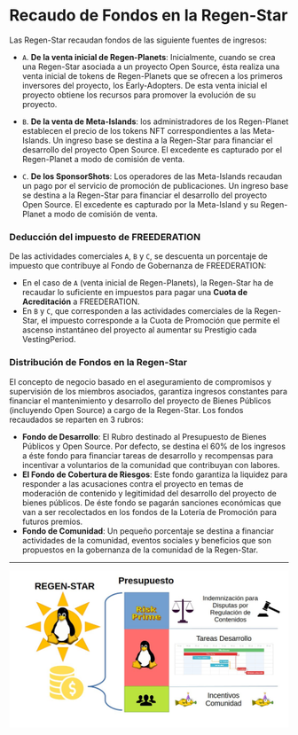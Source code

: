 # Recaudo de Fondos en la Regen-Star

Las Regen-Star recaudan fondos de las siguiente fuentes de ingresos:

- `A`. **De la venta inicial de Regen-Planets**: Inicialmente, cuando se crea una Regen-Star asociada a un proyecto Open Source, ésta realiza una venta inicial de tokens de Regen-Planets que se ofrecen a los primeros inversores del proyecto, los Early-Adopters. De esta venta inicial el proyecto obtiene los recursos para promover la evolución de su proyecto.

- `B`. **De la venta de Meta-Islands**: los administradores de los Regen-Planet establecen el precio de los tokens NFT correspondientes a las Meta-Islands. Un ingreso base se destina a la Regen-Star para financiar el desarrollo del proyecto Open Source. El excedente es capturado por el Regen-Planet a modo de comisión de venta.

- `C`. **De los SponsorShots**: Los operadores de las Meta-Islands recaudan un pago por el servicio de promoción de publicaciones. Un ingreso base se destina a la Regen-Star para financiar el desarrollo del proyecto Open Source. El excedente es capturado por la Meta-Island y su Regen-Planet a modo de comisión de venta.

### Deducción del impuesto de FREEDERATION

De las actividades comerciales `A`, `B` y `C`, se descuenta un porcentaje de impuesto que contribuye al Fondo de Gobernanza de FREEDERATION:
- En el caso de `A` (venta inicial de Regen-Planets), la Regen-Star ha de recaudar lo suficiente en impuestos para pagar una **Cuota de Acreditación** a FREEDERATION. 
- En `B` y `C`, que corresponden a las actividades comerciales de la Regen-Star, el impuesto corresponde a la Cuota de Promoción que permite el ascenso instantáneo del proyecto al aumentar su Prestigio cada VestingPeriod.

### Distribución de Fondos en la Regen-Star

El concepto de negocio basado en el aseguramiento de compromisos y supervisión de los miembros asociados, garantiza ingresos constantes para financiar el mantenimiento y desarrollo del proyecto de Bienes Públicos (incluyendo Open Source) a cargo de la Regen-Star.
Los fondos recaudados se reparten en 3 rubros:
- **Fondo de Desarrollo**:  El Rubro destinado al Presupuesto de Bienes Públicos y Open Source. Por defecto, se destina el 60% de los ingresos a éste fondo para financiar tareas de desarrollo y recompensas para incentivar a voluntarios de la comunidad que contribuyan con labores.
- **El Fondo de Cobertura de Riesgos**: Este fondo garantiza la liquidez para responder a las acusaciones contra el proyecto en temas de moderación de contenido y legitimidad del desarrollo del proyecto de bienes públicos. De éste fondo se pagarán sanciones económicas que van a ser recolectados en los fondos de la Lotería de Promoción para futuros premios.
- **Fondo de Comunidad**: Un pequeño porcentaje se destina a financiar actividades de la comunidad, eventos sociales y beneficios que son propuestos en la gobernanza de la comunidad de la Regen-Star.
___

![Regen-Star Budget](../img/regen_star_budget.jpg)